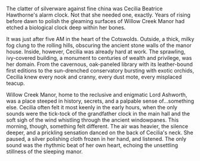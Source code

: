 The clatter of silverware against fine china was Cecilia Beatrice Hawthorne's alarm clock. Not that she needed one, exactly. Years of rising before dawn to polish the gleaming surfaces of Willow Creek Manor had etched a biological clock deep within her bones. 

It was just after five AM in the heart of the Cotswolds. Outside, a thick, milky fog clung to the rolling hills, obscuring the ancient stone walls of the manor house. Inside, however, Cecilia was already hard at work. The sprawling, ivy-covered building, a monument to centuries of wealth and privilege, was her domain. From the cavernous, oak-paneled library with its leather-bound first editions to the sun-drenched conservatory bursting with exotic orchids, Cecilia knew every nook and cranny, every dust mote, every misplaced teacup.

Willow Creek Manor, home to the reclusive and enigmatic Lord Ashworth, was a place steeped in history, secrets, and a palpable sense of…something else. Cecilia often felt it most keenly in the early hours, when the only sounds were the tick-tock of the grandfather clock in the main hall and the soft sigh of the wind whistling through the ancient windowpanes. This morning, though, something felt different. The air was heavier, the silence deeper, and a prickling sensation danced on the back of Cecilia's neck. She paused, a silver polishing cloth frozen in her hand, and listened. The only sound was the rhythmic beat of her own heart, echoing the unsettling stillness of the sleeping manor.
